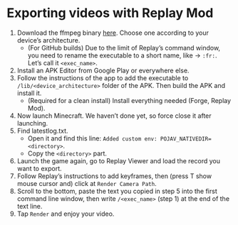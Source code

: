 # Exporting videos with Replay Mod

1. Download the ffmpeg binary [here](https://github.com/Khang-NT/ffmpeg-binary-android/releases/tag/2018-07-31). Choose one according to your device’s architecture.
	- (For GitHub builds) Due to the limit of Replay’s command window, you need to rename the executable to a short name, like -> `:fr:`. Let’s call it `<exec_name>`.
2. Install an APK Editor from Google Play or everywhere else.
3. Follow the instructions of the app to add the executable to `/lib/<device_architecture>` folder of the  APK. Then build the APK and install it.
	- (Required for a clean install) Install everything needed (Forge, Replay Mod).
4. Now launch Minecraft. We haven’t done yet, so force close it after launching.
5. Find latestlog.txt. 
	- Open it and find this line: `Added custom env: POJAV_NATIVEDIR=<directory>`. 
	- Copy the `<directory>` part.
6. Launch the game again, go to Replay Viewer and load the record you want to export.
7. Follow Replay’s instructions to add keyframes, then (press T show mouse cursor and) click at `Render Camera Path`.
8. Scroll to the bottom, paste the text you copied in step 5 into the first command line window, then write `/<exec_name>` (step 1) at the end of the text line.
9. Tap `Render` and enjoy your video.
